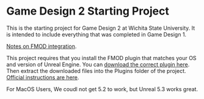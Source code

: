 # Game Design 2 Starting Project
This is the starting project for Game Design 2 at Wichita State University. It is intended to include everything that was completed in Game Design 1.

[Notes on FMOD integration](https://gist.github.com/brianisbrilliant/b9a15cb337bbb82208a18a5220611b6d).

This project requires that you install the FMOD plugin that matches your OS and version of Unreal Engine. You can [download the correct plugin here](https://www.fmod.com/download). Then extract the downloaded files into the Plugins folder of the project. [Official instructions are here](https://www.fmod.com/docs/2.02/unreal/user-guide.html#installing-the-integration).

For MacOS Users, We coudl not get 5.2 to work, but Unreal 5.3 works great.
